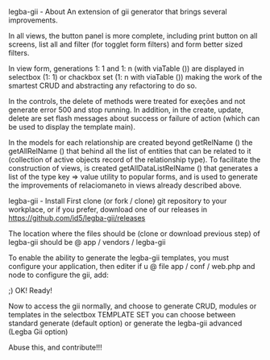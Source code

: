 legba-gii - About
An extension of gii generator that brings several improvements.

In all views, the button panel is more complete, including print button on all screens, list all and filter (for togglet form filters) and form better sized filters.

In view form, generations 1: 1 and 1: n (with viaTable ()) are displayed in selectbox (1: 1) or chackbox set (1: n with viaTable ()) making the work of the smartest CRUD and abstracting any refactoring to do so.

In the controls, the delete of methods were treated for exeções and not generate error 500 and stop running. In addition, in the create, update, delete are set flash messages about success or failure of action (which can be used to display the template main).

In the models for each relationship are created beyond getRelName () the getAllRelName () that behind all the list of entities that can be related to it (collection of active objects record of the relationship type). To facilitate the construction of views, is created getAllDataListRelName () that generates a list of the type key => value utility to popular forms, and is used to generate the improvements of relaciomaneto in views already described above.

legba-gii - Install
First clone (or fork / clone) git repository to your workplace, or if you prefer, download one of our releases in https://github.com/id5/legba-gii/releases

The location where the files should be (clone or download previous step) of legba-gii should be @ app / vendors / legba-gii

To enable the ability to generate the legba-gii templates, you must configure your application, then editer if u @ file app / conf / web.php and node to configure the gii, add:

;) OK! Ready!

Now to access the gii normally, and choose to generate CRUD, modules or templates in the selectbox TEMPLATE SET you can choose between standard generate (default option) or generate the legba-gii advanced (Legba Gii option)

Abuse this, and contribute!!!
